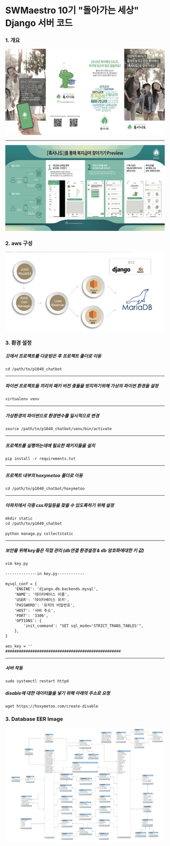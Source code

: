 # SWMaestro 10기 "돌아가는 세상" Django 서버 코드

### 1. 개요

<img src="./images/SW_ad_front.jpeg"></img>
* * *
<img src="./images/SW_ad_back.jpeg"></img>


### 2. aws 구성

<img src="./images/aws.png"></img>

### 3. 환경 설정


##### 깃에서 프로젝트를 다운받은 후 프로젝트 폴더로 이동
```
cd /path/to/p1040_chatbot
```

* * *

##### 파이썬 프로젝트들 끼리의 패키 버전 충돌을 방지하기위해 가상의 파이썬 환경을 설정
```
virtualenv venv
```

* * *


##### 가상환경의 파이썬으로 환경변수를 일시적으로 변경
```
source /path/to/p1040_chatbot/venv/bin/activate
```

* * *

##### 프로젝트를 실행하는데에 필요한 패키지들을 설치
```
pip install -r requirements.txt
```

* * *

##### 프로젝트 내부의 hoxymetoo 폴더로 이동
```
cd /path/to/p1040_chatbot/hoxymetoo
```

* * *

##### 아파치에서 각종 css파일등을 찾을 수 있도록하기 위해 설정
```
mkdir static
cd /path/to/p1040_chatbot

python manage.py collectstatic
```

* * *

##### 보안을 위해 key들은 직접 관리 (db연결 환경설정 & db 암호화에대한 키 값) 
```
vim key.py

--------------in key.py------------

mysql_conf = {
    'ENGINE': 'django.db.backends.mysql',
    'NAME': '데이터베이스 이름',
    'USER': '데이터베이스 유저',
    'PASSWORD': '유저의 비밀번호',
    'HOST': '서버 주소',
    'PORT': '3306',
    'OPTIONS': {
        'init_command': "SET sql_mode='STRICT_TRANS_TABLES'",
    },
}

aes_key = ''
###################################################
```

* * *

##### 서버 작동
```
sudo systemctl restart httpd
```

##### disable에 대한 데이터들을 넣기 위해 아래의 주소로 요청

```
wget https://hoxymetoo.com/create-disable
```



### 3. Database EER Image

<img src="./images/EER.svg"></img>